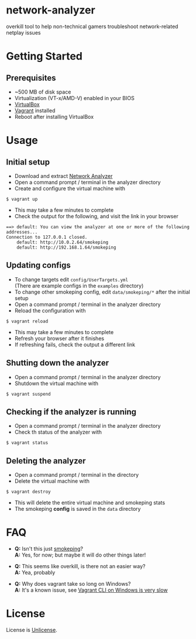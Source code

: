 # network-analyzer
overkill tool to help non-technical gamers troubleshoot network-related netplay issues

# Getting Started

## Prerequisites

- ~500 MB of disk space
- Virtualization (VT-x/AMD-V) enabled in your BIOS
- [VirtualBox](https://www.virtualbox.org/wiki/Downloads)
- [Vagrant](https://www.vagrantup.com/downloads) installed
- Reboot after installing VirtualBox

# Usage

## Initial setup

- Download and extract [Network Analyzer](https://github.com/smash64-dev/network-analyzer/archive/main.zip)
- Open a command prompt / terminal in the analyzer directory
- Create and configure the virtual machine with

```
$ vagrant up
```

- This may take a few minutes to complete
- Check the output for the following, and visit the link in your browser

```
==> default: You can view the analyzer at one or more of the following addresses...
Connection to 127.0.0.1 closed.
    default: http://10.0.2.64/smokeping
    default: http://192.168.1.64/smokeping
```

## Updating configs

- To change targets edit `config/UserTargets.yml`\
(There are example configs in the `examples` directory)
- To change other smokeping config, edit `data/smokeping/*` after the initial setup
- Open a command prompt / terminal in the analyzer directory
- Reload the configuration with
```
$ vagrant reload
```
- This may take a few minutes to complete
- Refresh your browser after it finishes
- If refreshing fails, check the output a different link

## Shutting down the analyzer

- Open a command prompt / terminal in the analyzer directory
- Shutdown the virtual machine with

```
$ vagrant suspend
```

## Checking if the analyzer is running

- Open a command prompt / terminal in the analyzer directory
- Check th status of the analyzer with

```
$ vagrant status
```

## Deleting the analyzer

- Open a command prompt / terminal in the directory
- Delete the virtual machine with

```
$ vagrant destroy
```

- This will delete the entire virtual machine and smokeping stats
- The smokeping **config** is saved in the `data` directory

# FAQ

- **Q:** Isn't this just [smokeping](https://oss.oetiker.ch/smokeping/)?\
**A:** Yes, for now; but maybe it will do other things later!

- **Q:** This seems like overkill, is there not an easier way?\
**A:** Yea, probably

- **Q:** Why does vagrant take so long on Windows?\
**A:** It's a known issue, see [Vagrant CLI on Windows is very slow](https://github.com/hashicorp/vagrant/issues/11853)

# License

License is [Unlicense](LICENSE.md).
